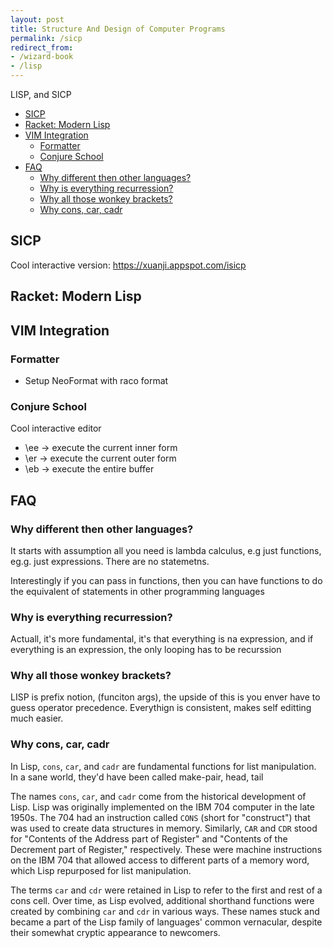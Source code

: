 ```yaml
---
layout: post
title: Structure And Design of Computer Programs
permalink: /sicp
redirect_from:
- /wizard-book
- /lisp
---
```


LISP, and SICP


<!-- prettier-ignore-start -->
<!-- vim-markdown-toc GFM -->

- [SICP](#sicp)
- [Racket: Modern Lisp](#racket-modern-lisp)
- [VIM Integration](#vim-integration)
    - [Formatter](#formatter)
    - [Conjure School](#conjure-school)
- [FAQ](#faq)
    - [Why different then other languages?](#why-different-then-other-languages)
    - [Why is everything recurression?](#why-is-everything-recurression)
    - [Why all those wonkey brackets?](#why-all-those-wonkey-brackets)
    - [Why cons, car, cadr](#why-cons-car-cadr)

<!-- vim-markdown-toc -->
<!-- prettier-ignore-end -->

## SICP

Cool interactive version: https://xuanji.appspot.com/isicp

## Racket: Modern Lisp


## VIM Integration

### Formatter

* Setup NeoFormat with raco format

### Conjure School

Cool interactive editor

* \ee -> execute the current inner form
* \er -> execute the current outer form
* \eb -> execute the entire buffer

## FAQ

### Why different then other languages?

It starts with assumption all you need is lambda calculus, e.g just functions, eg.g. just expressions. There are no statemetns.

Interestingly if you can pass in functions, then you can have functions to do the equivalent of statements in other programming languages


### Why is everything recurression?

Actuall, it's more fundamental, it's that everything is na expression, and if everything is an expression, the only looping has to be recurssion


### Why all those wonkey brackets?

LISP is prefix notion, (funciton args), the upside of this is you enver have to guess operator precedence. Everythign is consistent, makes self editting much easier.

### Why cons, car, cadr

In Lisp, `cons`, `car`, and `cadr` are fundamental functions for list manipulation. In a sane world, they'd have been called make-pair, head, tail

The names `cons`, `car`, and `cadr` come from the historical development of Lisp. Lisp was originally implemented on the IBM 704 computer in the late 1950s. The 704 had an instruction called `CONS` (short for "construct") that was used to create data structures in memory. Similarly, `CAR` and `CDR` stood for "Contents of the Address part of Register" and "Contents of the Decrement part of Register," respectively. These were machine instructions on the IBM 704 that allowed access to different parts of a memory word, which Lisp repurposed for list manipulation.

The terms `car` and `cdr` were retained in Lisp to refer to the first and rest of a cons cell. Over time, as Lisp evolved, additional shorthand functions were created by combining `car` and `cdr` in various ways. These names stuck and became a part of the Lisp family of languages' common vernacular, despite their somewhat cryptic appearance to newcomers.

